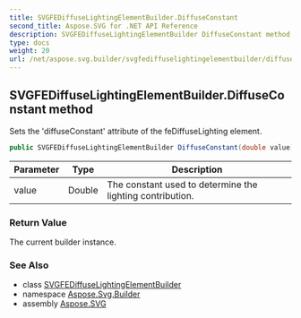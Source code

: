 ```yaml
---
title: SVGFEDiffuseLightingElementBuilder.DiffuseConstant
second_title: Aspose.SVG for .NET API Reference
description: SVGFEDiffuseLightingElementBuilder DiffuseConstant method. Sets the diffuseConstant attribute of the feDiffuseLighting element
type: docs
weight: 20
url: /net/aspose.svg.builder/svgfediffuselightingelementbuilder/diffuseconstant/
---
```

## SVGFEDiffuseLightingElementBuilder.DiffuseConstant method

Sets the 'diffuseConstant' attribute of the feDiffuseLighting element.

```csharp
public SVGFEDiffuseLightingElementBuilder DiffuseConstant(double value)
```

| Parameter | Type | Description |
| --- | --- | --- |
| value | Double | The constant used to determine the lighting contribution. |

### Return Value

The current builder instance.

### See Also

* class [SVGFEDiffuseLightingElementBuilder](../)
* namespace [Aspose.Svg.Builder](../../../aspose.svg.builder/)
* assembly [Aspose.SVG](../../../)
